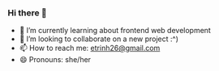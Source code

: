 ### Hi there 👋


- 🌱 I’m currently learning about frontend web development
- 👯 I’m looking to collaborate on a new project :^)
- 📫 How to reach me: etrinh26@gmail.com
- 😄 Pronouns: she/her
